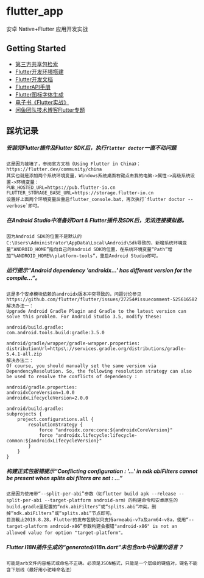 # flutter_app

安卓 Native+Flutter 应用开发实战


## Getting Started

- [第三方共享包检索](https://pub.dev/flutter)
- [Flutter开发环境搭建](https://flutter.dev/docs/get-started/install)
- [Flutter开发文档](https://flutter-io.cn/docs)
- [FlutterAPI手册](https://api.flutter.dev)
- [Flutter图标字体生成](http://fluttericon.com/)
- [电子书《Flutter实战》](https://book.flutterchina.club)
- [闲鱼团队技术博客Flutter专题](https://www.yuque.com/xytech/flutter)


## 踩坑记录

##### 安装完Flutter插件及Flutter SDK后，执行`flutter doctor`一直不动问题
```
这是因为被墙了，参阅官方文档《Using Flutter in China》：https://flutter.dev/community/china
其实也就是添加两个系统环境变量，Windows系统桌面右键点击我的电脑->属性->高级系统设置->环境变量：
PUB_HOSTED_URL=https://pub.flutter-io.cn
FLUTTER_STORAGE_BASE_URL=https://storage.flutter-io.cn
设置好上面两个环境变量后重启flutter_console.bat，再次执行`flutter doctor --verbose`即可。
```


##### 在Android Studio中准备好Dart & Flutter插件及SDK后，无法连接模拟器。
```
因为Android SDK的位置不是默认的C:\Users\Administrator\AppData\Local\Android\Sdk导致的，新增系统环境变量“ANDROID_HOME”指向自己的Android SDK的位置，在系统环境变量“Path”增加“%ANDROID_HOME%\platform-tools”，重启Android Studio即可。
```


##### 运行提示“Android dependency 'androidx...' has different version for the compile...”。
```
这是多个安卓模块依赖的androidx版本冲突导致的，问题讨论参见 https://github.com/flutter/flutter/issues/27254#issuecomment-525616582
解决办法一：
Upgrade Android Gradle Plugin and Gradle to the latest version can solve this problem. For Android Studio 3.5, modify these:

android/build.gradle:
com.android.tools.build:gradle:3.5.0

android/gradle/wrapper/gradle-wrapper.properties:
distributionUrl=https\://services.gradle.org/distributions/gradle-5.4.1-all.zip
解决办法二：
Of course, you should manually set the same version via DependencyResolution. So, the following resolution strategy can also be used to resolve the conflicts of dependency :

android/gradle.properties:
androidxCoreVersion=1.0.0
androidxLifecycleVersion=2.0.0

android/build.gradle:
subprojects {
    project.configurations.all {
        resolutionStrategy {
            force "androidx.core:core:${androidxCoreVersion}"
            force "androidx.lifecycle:lifecycle-common:${androidxLifecycleVersion}"
        }
    }
}
```


##### 构建正式包报错提示“Conflicting configuration : '...' in ndk abiFilters cannot be present when splits abi filters are set : ...”
```
这是因为使用带“--split-per-abi”参数（如flutter build apk --release --split-per-abi --target-platform android-arm）的构建命令和安卓原生的build.gradle里配置的“ndk.abiFilters”或“splits.abi”冲突，删掉“ndk.abiFilters”或“splits.abi”节点即可。
目测截止2019.8.28，Flutter的发布包貌似只支持armeabi-v7a及arm64-v8a，使用“--target-platform android-x86”参数构建会报错"android-x86" is not an allowed value for option "target-platform"。
```

##### Flutter I18N插件生成的“generated/i18n.dart”未包含arb中设置的语言？
```
可能是arb文件内容格式或命名不正确。必须是JSON格式，只能是一个层级的键值对，键名不能含下划线（最好用小驼峰命名法）
```

